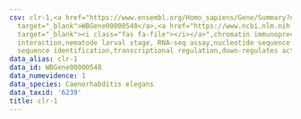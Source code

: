 ```yaml
---
csv: clr-1,<a href="https://www.ensembl.org/Homo_sapiens/Gene/Summary?db=core;g=WBGene00000548"
  target="_blank">WBGene00000548</a>,<a href="https://www.ncbi.nlm.nih.gov/pubmed/27688402"
  target="_blank"><i class="fas fa-file"></i></a>",chromatin immunoprecipitation assay,direct
  interaction,nematode larval stage, RNA-seq assay,nucleotide sequence identification,nucleotide
  sequence identification,transcriptional regulation,down-regulates activity
data_alias: clr-1
data_id: WBGene00000548
data_numevidence: 1
data_species: Caenorhabditis elegans
data_taxid: '6239'
title: clr-1
---
```

